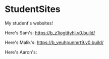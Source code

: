 # StudentSites
My student's websites!

Here's Sam's: https://b_z1iogtityhl.v0.build/

Here's Malik's: https://b_veuhpunmrt9.v0.build/

Here's Aaron's:


